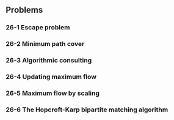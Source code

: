## Problems

### 26-1 Escape problem

### 26-2 Minimum path cover

### 26-3 Algorithmic consulting

### 26-4 Updating maximum flow

### 26-5 Maximum flow by scaling

### 26-6 The Hopcroft-Karp bipartite matching algorithm

